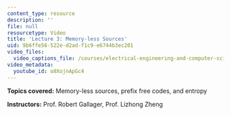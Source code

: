 ```yaml
---
content_type: resource
description: ''
file: null
resourcetype: Video
title: 'Lecture 3: Memory-less Sources'
uid: 9b6ffe56-522e-d2ad-f1c9-e6744b3ec201
video_files:
  video_captions_file: /courses/electrical-engineering-and-computer-science/6-450-principles-of-digital-communications-i-fall-2006/video-lectures/lecture-3-memory-less-sources/o8XojnApGc4.vtt
video_metadata:
  youtube_id: o8XojnApGc4
---
```


**Topics covered:** Memory-less sources, prefix free codes, and entropy

**Instructors:** Prof. Robert Gallager, Prof. Lizhong Zheng
